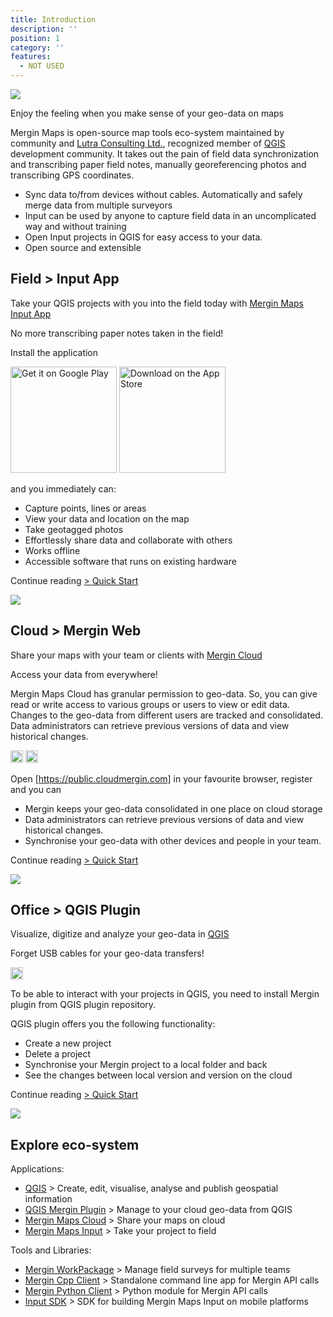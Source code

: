 ```yaml
---
title: Introduction
description: ''
position: 1
category: ''
features:
  - NOT USED
---
```


![](images/preview.jpeg)

<alert type="success">
Enjoy the feeling when you make sense of your geo-data on maps
</alert>

Mergin Maps is open-source map tools eco-system maintained by community 
and [Lutra Consulting Ltd.](https://www.lutraconsulting.co.uk), recognized
member of [QGIS](htts://qgis.org) development community. It takes out the 
pain of field data synchronization and transcribing paper field notes, manually 
georeferencing photos and transcribing GPS coordinates.

 - Sync data to/from devices without cables. Automatically and safely merge data from multiple surveyors
 - Input can be used by anyone to capture field data in an uncomplicated way and without training
 - Open Input projects in QGIS for easy access to your data. 
 - Open source and extensible

## Field > Input App

Take your QGIS projects with you into the field today with [Mergin Maps Input App](./quick-start#mobile)

<alert type="success">
No more transcribing paper notes taken in the field!
</alert>

Install the application 

<a href='https://play.google.com/store/apps/details?id=uk.co.lutraconsulting'><img alt='Get it on Google Play' src='images/google-play-store-badge.png' width="170" /></a>
<a href='https://apps.apple.com/us/app/input/id1478603559?ls=1'><img alt='Download on the App Store' src='images/app-store.png' width="170" /></a>

and you immediately can:

 - Capture points, lines or areas
 - View your data and location on the map
 - Take geotagged photos
 - Effortlessly share data and collaborate with others
 - Works offline
 - Accessible software that runs on existing hardware

 Continue reading [> Quick Start](./quick-start#mobile)

![](images/intro-input.jpg)

## Cloud > Mergin Web

Share your maps with your team or clients with [Mergin Cloud](./quick-start#web) 

<alert type="success">
Access your data from everywhere!
</alert>

Mergin Maps Cloud has granular permission to geo-data. So, you can give read or write access to various groups or 
users to view or edit data. Changes to the geo-data from different users are tracked 
and consolidated. Data administrators can retrieve previous versions of data and view historical changes.

<a href='https://public.cloudmergin.com'><img alt='Use on the cloud' src='images/logo-light.svg' class="light-img" height="20" /></a>
<a href='https://public.cloudmergin.com'><img alt='Use on the cloud' src='images/logo-dark.svg' class="dark-img" height="20" /></a>

Open [https://public.cloudmergin.com] in your favourite browser, register and you can 

 - Mergin keeps your geo-data consolidated in one place on cloud storage
 - Data administrators can retrieve previous versions of data and view historical changes.
 - Synchronise your geo-data with other devices and people in your team.

Continue reading [> Quick Start](./quick-start#web)

 ![](images/intro-web.jpg)

## Office > QGIS Plugin 
Visualize, digitize and analyze your geo-data in [QGIS](./quick-start#desktop)

<alert type="success">
Forget USB cables for your geo-data transfers!
</alert>

<a href='https://plugins.qgis.org/plugins/Mergin/'><img alt='Download for QGIS Desktop' src='images/QGIS.svg' height="20" /></a>

To be able to interact with your projects in QGIS, you need to install Mergin plugin from QGIS plugin repository.

QGIS plugin offers you the following functionality:

 - Create a new project
 - Delete a project
 - Synchronise your Mergin project to a local folder and back
 - See the changes between local version and version on the cloud

Continue reading [> Quick Start](./quick-start#desktop)

 ![](/images/intro-desktop.jpg)

## Explore eco-system

Applications:

 - [QGIS](htts://qgis.org) > Create, edit, visualise, analyse and publish geospatial information
 - [QGIS Mergin Plugin](https://plugins.qgis.org/plugins/Mergin/) > Manage to your cloud geo-data from QGIS  
 - [Mergin Maps Cloud](https://public.cloudmergin.com) > Share your maps on cloud
 - [Mergin Maps Input](https://inputapp.io) > Take your project to field
 
Tools and Libraries:

 - [Mergin WorkPackage](https://github.com/lutraconsulting/mergin-work-packages) > Manage field surveys for multiple teams
 - [Mergin Cpp Client](https://github.com/lutraconsulting/mergin-cpp-client) > Standalone command line app for Mergin API calls
 - [Mergin Python Client](https://github.com/lutraconsulting/mergin-py-client) > Python module for Mergin API calls
 - [Input SDK](https://github.com/lutraconsulting/input-sdk) > SDK for building Mergin Maps Input on mobile platforms



